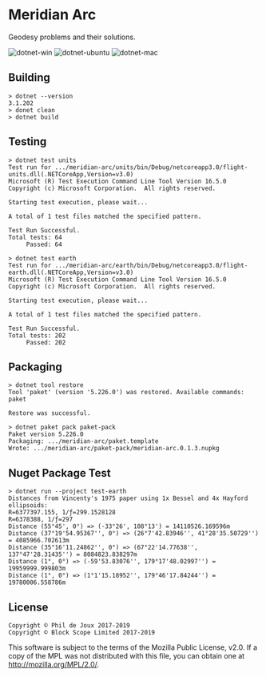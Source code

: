 # Meridian Arc

Geodesy problems and their solutions.

![dotnet-win](https://github.com/BlockScope/meridian-arc/workflows/dotnet-win/badge.svg)
![dotnet-ubuntu](https://github.com/BlockScope/meridian-arc/workflows/dotnet-ubuntu/badge.svg)
![dotnet-mac](https://github.com/BlockScope/meridian-arc/workflows/dotnet-mac/badge.svg)

## Building

```
> dotnet --version
3.1.202
> donet clean
> dotnet build
```

## Testing

```
> dotnet test units
Test run for .../meridian-arc/units/bin/Debug/netcoreapp3.0/flight-units.dll(.NETCoreApp,Version=v3.0)
Microsoft (R) Test Execution Command Line Tool Version 16.5.0
Copyright (c) Microsoft Corporation.  All rights reserved.

Starting test execution, please wait...

A total of 1 test files matched the specified pattern.

Test Run Successful.
Total tests: 64
     Passed: 64

> dotnet test earth
Test run for .../meridian-arc/earth/bin/Debug/netcoreapp3.0/flight-earth.dll(.NETCoreApp,Version=v3.0)
Microsoft (R) Test Execution Command Line Tool Version 16.5.0
Copyright (c) Microsoft Corporation.  All rights reserved.

Starting test execution, please wait...

A total of 1 test files matched the specified pattern.

Test Run Successful.
Total tests: 202
     Passed: 202
```

## Packaging

```
> dotnet tool restore
Tool 'paket' (version '5.226.0') was restored. Available commands: paket

Restore was successful.

> dotnet paket pack paket-pack
Paket version 5.226.0
Packaging: .../meridian-arc/paket.template
Wrote: .../meridian-arc/paket-pack/meridian-arc.0.1.3.nupkg
```

## Nuget Package Test

```
> dotnet run --project test-earth
Distances from Vincenty's 1975 paper using 1x Bessel and 4x Hayford ellipsoids:
R=6377397.155, 1/ƒ=299.1528128
R=6378388, 1/ƒ=297
Distance (55°45', 0°) => (-33°26', 108°13') = 14110526.169596m
Distance (37°19'54.95367'', 0°) => (26°7'42.83946'', 41°28'35.50729'') = 4085966.702613m
Distance (35°16'11.24862'', 0°) => (67°22'14.77638'', 137°47'28.31435'') = 8084823.838297m
Distance (1°, 0°) => (-59'53.83076'', 179°17'48.02997'') = 19959999.999803m
Distance (1°, 0°) => (1°1'15.18952'', 179°46'17.84244'') = 19780006.558786m
```

## License

```
Copyright © Phil de Joux 2017-2019
Copyright © Block Scope Limited 2017-2019
```

This software is subject to the terms of the Mozilla Public License, v2.0. If
a copy of the MPL was not distributed with this file, you can obtain one at
http://mozilla.org/MPL/2.0/.
